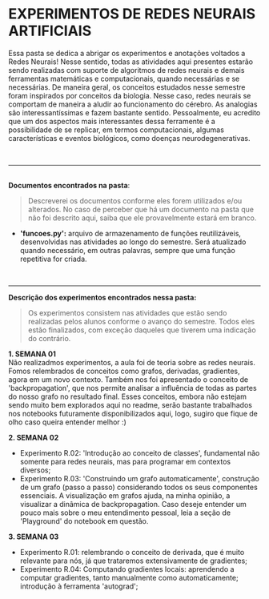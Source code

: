 # **EXPERIMENTOS DE REDES NEURAIS ARTIFICIAIS** 

<justify> Essa pasta se dedica a abrigar os experimentos e anotações voltados a Redes Neurais! Nesse sentido, todas as atividades aqui presentes estarão sendo realizadas com suporte de algoritmos de redes neurais e demais ferramentas matemáticas e computacionais, quando necessárias e se necessárias.
De maneira geral, os conceitos estudados nesse semestre foram inspirados por conceitos da biologia. Nesse caso, redes neurais se comportam de maneira a aludir ao funcionamento do cérebro. As analogias são interessantíssimas e fazem bastante sentido. Pessoalmente, eu acredito que um dos aspectos mais interessantes dessa ferramente é a possibilidade de se replicar, em termos computacionais, algumas características e eventos biológicos, como doenças neurodegenerativas. </justify>

<br>
<hr>

<br> **Documentos encontrados na pasta**:

> Descreverei os documentos conforme eles forem utilizados e/ou alterados. No caso de perceber que há um documento na pasta que não foi descrito aqui, saiba que ele provavelmente estará em branco. 

- **'funcoes.py':** arquivo de armazenamento de funções reutilizáveis, desenvolvidas nas atividades ao longo do semestre. Será atualizado quando necessário, em outras palavras, sempre que uma função repetitiva for criada.

<br>
<hr>

**Descrição dos experimentos encontrados nessa pasta:**

> Os experimentos consistem nas atividades que estão sendo realizadas pelos alunos conforme o avanço do semestre. Todos eles estão finalizados, com exceção daqueles que tiverem uma indicação do contrário.

**1. SEMANA 01**
<br> Não realizadmos experimentos, a aula foi de teoria sobre as redes neurais. Fomos relembrados de conceitos como grafos, derivadas, gradientes, agora em um novo contexto. Também nos foi apresentado o conceito de 'backpropagation', que nos permite analisar a influência de todas as partes do nosso grafo no resultado final. Esses conceitos, embora não estejam sendo muito bem explorados aqui no readme, serão bastante trabalhados nos notebooks futuramente disponibilizados aqui, logo, sugiro que fique de olho caso queira entender melhor :)

**2. SEMANA 02**
- Experimento R.02: 'Introdução ao conceito de classes', fundamental não somente para redes neurais, mas para programar em contextos diversos;
- Experimento R.03: 'Construindo um grafo automaticamente', construção de um grafo (passo a passo) considerando todos os seus componentes essenciais. A visualização em grafos ajuda, na minha opinião, a visualizar a dinâmica de backpropagation. Caso deseje entender um pouco mais sobre o meu entendimento pessoal, leia a seção de 'Playground' do notebook em questão.

**3. SEMANA 03**
- Experimento R.01: relembrando o conceito de derivada, que é muito relevante para nós, já que trataremos extensivamente de gradientes;
- Experimento R.04: Computando gradientes locais: aprendendo a computar gradientes, tanto manualmente como automaticamente; introdução à ferramenta 'autograd';
